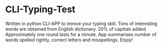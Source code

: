 # CLI-Typing-Test
Written in python CLI-APP to imrove your typing skill.
Tons of interesting words are obtained from English dictionary. 20% of capitals added. Approximately one round lasts for a minute.
App summarises number of words spelled rightly, correct letters and misspellings.
Enjoy!
